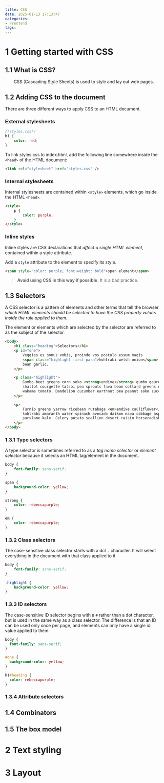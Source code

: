 ```yaml
---
title: CSS
date: 2025-01-13 17:13:47
categories:
- Frontend
tags:
---
```


# 1 Getting started with CSS

## 1.1 What is CSS?

&emsp;&emsp;CSS (Cascading Style Sheets) is used to style and lay out web pages.

## 1.2 Adding CSS to the document

There are three different ways to apply CSS to an HTML document.

### External stylesheets

```css
/*styles.css*/
h1 {
    color: red;
}
```

To link styles.css to index.html, add the following line somewhere inside the `<head>` of the HTML document:

```html
<link rel="stylesheet" href="styles.css" />
```

### Internal stylesheets

Internal stylesheets are contained within `<style>` elements, which go inside the HTML `<head>`.

```html
<style>
    p {
        color: purple;
    }
</style>
```

### Inline styles

Inline styles are CSS declarations that *affect a single HTML element*, contained within a style attribute.

Add a `style` attribute to the element to specify its style.

```html
<span style="color: purple; font-weight: bold">span element</span>
```

> **Avoid using CSS in this way if possible.** It is a bad practice.

## 1.3 Selectors

A CSS selector is a pattern of elements and other terms that tell the browser *which HTML elements should be selected to have the CSS property values inside the rule applied to them*.

The element or elements which are selected by the selector are referred to as the subject of the selector.

```html
<body>
    <h1 class="heading">Selectors</h1>
    <p id="one">
        Veggies es bonus vobis, proinde vos postulo essum magis
        <span class="highlight first-para">kohlrabi welsh onion</span> daikon amaranth tatsoi tomatillo melon azuki
        bean garlic.
    </p>

    <p class="highlight">
        Gumbo beet greens corn soko <strong>endive</strong> gumbo gourd. Parsley
        shallot courgette tatsoi pea sprouts fava bean collard greens dandelion okra
        wakame tomato. Dandelion cucumber earthnut pea peanut soko zucchini.
    </p>

    <p>
        Turnip greens yarrow ricebean rutabaga <em>endive cauliflower</em> sea lettuce
        kohlrabi amaranth water spinach avocado daikon napa cabbage asparagus winter
        purslane kale. Celery potato scallion desert raisin horseradish spinach
    </p>
</body>
```

### 1.3.1 Type selectors

A type selector is sometimes referred to as a *tag name selector* or *element selector* because it selects an HTML tag/element in the document.

```css
body {
    font-family: sans-serif;
}

span {
    background-color: yellow;
}

strong {
    color: rebeccapurple;
}

em {
    color: rebeccapurple;
}
```

### 1.3.2 Class selectors

The case-sensitive class selector starts with a dot `.` character. It will select everything in the document with that class applied to it.

```css
body {
    font-family: sans-serif;
}

.highlight {
    background-color: yellow;
}
```

### 1.3.3 ID selectors

The case-sensitive ID selector begins with a `#` rather than a dot character, but is used in the same way as a class selector. The difference is that an ID can be used only once per page, and elements can only have a single id value applied to them.

```css
body {
  font-family: sans-serif;
}

#one {
  background-color: yellow;
}

h1#heading {
  color: rebeccapurple;
}
```

### 1.3.4 Attribute selectors

## 1.4 Combinators

## 1.5 The box model

# 2 Text styling

# 3 Layout


